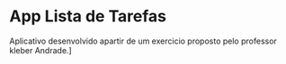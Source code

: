 # App Lista de Tarefas

Aplicativo desenvolvido apartir de um exercicio proposto pelo professor kleber Andrade.]



